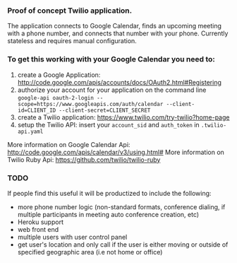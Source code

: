### Proof of concept Twilio application.
The application connects to Google Calendar, finds an upcoming meeting with a phone number, and connects that number with your phone. Currently stateless and requires manual configuration.

### To get this working with your Google Calendar you need to:

1. create a Google Application: http://code.google.com/apis/accounts/docs/OAuth2.html#Registering
2. authorize your account for your application on the command line `google-api oauth-2-login --scope=https://www.googleapis.com/auth/calendar --client-id=CLIENT_ID --client-secret=CLIENT_SECRET`
3. create a Twilio application: https://www.twilio.com/try-twilio?home-page
3. setup the Twilio API: insert your `account_sid` and `auth_token` in `.twilio-api.yaml`

More information on Google Calendar Api: http://code.google.com/apis/calendar/v3/using.html#
More information on Twilio Ruby Api: https://github.com/twilio/twilio-ruby 

### TODO
If people find this useful it will be productized to include the following:

* more phone number logic (non-standard formats, conference dialing, if multiple participants in meeting auto conference creation, etc)
* Heroku support
* web front end
* multiple users with user control panel
* get user's location and only call if the user is either moving or outside of specified geographic area (i.e not home or office)
